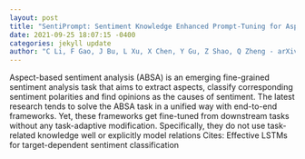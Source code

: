 ```yaml
--- 
layout: post 
title: "SentiPrompt: Sentiment Knowledge Enhanced Prompt-Tuning for Aspect-Based Sentiment Analysis" 
date: 2021-09-25 18:07:15 -0400 
categories: jekyll update 
author: "C Li, F Gao, J Bu, L Xu, X Chen, Y Gu, Z Shao, Q Zheng - arXiv preprint arXiv , 2021" 
--- 
```

Aspect-based sentiment analysis (ABSA) is an emerging fine-grained sentiment analysis task that aims to extract aspects, classify corresponding sentiment polarities and find opinions as the causes of sentiment. The latest research tends to solve the ABSA task in a unified way with end-to-end frameworks. Yet, these frameworks get fine-tuned from downstream tasks without any task-adaptive modification. Specifically, they do not use task-related knowledge well or explicitly model relations Cites: Effective LSTMs for target-dependent sentiment classification